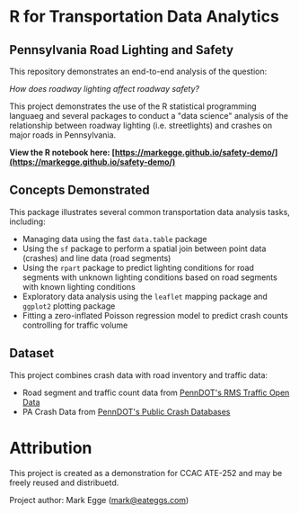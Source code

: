# R for Transportation Data Analytics

## Pennsylvania Road Lighting and Safety

This repository demonstrates an end-to-end analysis of the question:

_How does roadway lighting affect roadway safety?_

This project demonstrates the use of the R statistical programming languaeg and several packages to conduct a "data science" analysis of the relationship between roadway lighting (i.e. streetlights) and crashes on major roads in Pennsylvania.

**View the R notebook here: [https://markegge.github.io/safety-demo/](https://markegge.github.io/safety-demo/)**

## Concepts Demonstrated

This package illustrates several common transportation data analysis tasks, including:

* Managing data using the fast `data.table` package
* Using the `sf` package to perform a spatial join between point data (crashes) and line data (road segments)
* Using the `rpart` package to predict lighting conditions for road segments with unknown lighting conditions based on road segments with known lighting conditions
* Exploratory data analysis using the `leaflet` mapping package and `ggplot2` plotting package
* Fitting a zero-inflated Poisson regression model to predict crash counts controlling for traffic volume


## Dataset

This project combines crash data with road inventory and traffic data:

* Road segment and traffic count data from [PennDOT's RMS Traffic Open Data](https://data-pennshare.opendata.arcgis.com/datasets/rmstraffic-traffic-volumes)
* PA Crash Data from [PennDOT's Public Crash Databases](https://crashinfo.penndot.gov/PCIT/welcome.html)


# Attribution

This project is created as a demonstration for CCAC ATE-252 and may be freely reused and distribuetd.

Project author: Mark Egge (mark@eateggs.com)